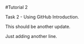 #Tutorial 2

Task 2 - Using GitHub Introduction.

This should be another update.

Just adding another line.

